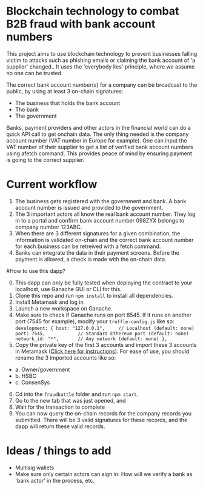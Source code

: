 # Blockchain technology to combat B2B fraud with bank account numbers

This project aims to use blockchain technology to prevent businesses falling victim to attacks such as phishing emails or claiming the bank account of 'a supplier' changed..
It uses the 'everybody lies' principle, where we assume no one can be trusted.

The correct bank account number(s) for a company can be broadcast to the public, by using at least 3 on-chain signatures:
 - The business that holds the bank account
 - The bank
 - The government

Banks, payment providers and other actors in the financial world can do a quick API call to get onchain data. The only thing needed is the company account number (VAT number in Europe for example). One can input the VAT number of their supplier to get a list of verified bank account numbers using afetch command. This provides peace of mind by ensuring payment is going to the correct supplier.

# Current workflow

1. The business gets registered with the government and bank. A bank account number is issued and provided to the government.
2. The 3 important actors all know the real bank account number. They log in to a portal and confirm bank account number 098ZYX belongs to company number 123ABC.
3. When there are 3 different signatures for a given combination, the information is validated on-chain and the correct bank account number for each business can be retreived with a fetch command.
4. Banks can integrate the data in their payment screens. Before the payment is allowed, a check is made with the on-chain data.

#How to use this dapp?

0.  This dapp can only be fully tested when deploying the contract to your localhost, use Ganache GUI or CLI for this.
1. Clone this repo and run `npm install` to install all dependencies.
2.  Install Metamask and log in
3.  Launch a new workspace on Ganache.
4.  Make sure to check if Ganache runs on port 8545. If it runs on another port (7545 for example), modify your `truffle-config.js` like so:
`development: {
     host: "127.0.0.1",     // Localhost (default: none)
     port: 7545,            // Standard Ethereum port (default: none)
     network_id: "*",       // Any network (default: none)
    },`
5.  Copy the private key of the first 3 accounts and import these 3 accounts in Metamask ([Click here for instructions](https://metamask.zendesk.com/hc/en-us/articles/360015489331-How-to-import-an-Account)). For ease of use, you should rename the 3 imported accounts like so:
 - a. Owner/government
 - b. HSBC
 - c. ConsenSys

6.  Cd into the `fraudbattle` folder and run `npm start`. 
7.  Go to the new tab that was just opened, and 
6.  Wait for the transaction to complete
4.  You can now query the on-chain records for the company records you submitted. There will be 3 valid signatures for these records, and the dapp will return these valid records.


# Ideas / things to add

 - Multisig wallets
 - Make sure only certain actors can sign in: How will we verify a bank as 'bank actor' in the process, etc.
